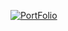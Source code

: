 [![PortFolio](https://www.behance.net/gallery/25337909/MaterialUp-Portfolio-icon/modules/166837001)](https://barik-rajdeep.github.io/Portfolio-main/)
